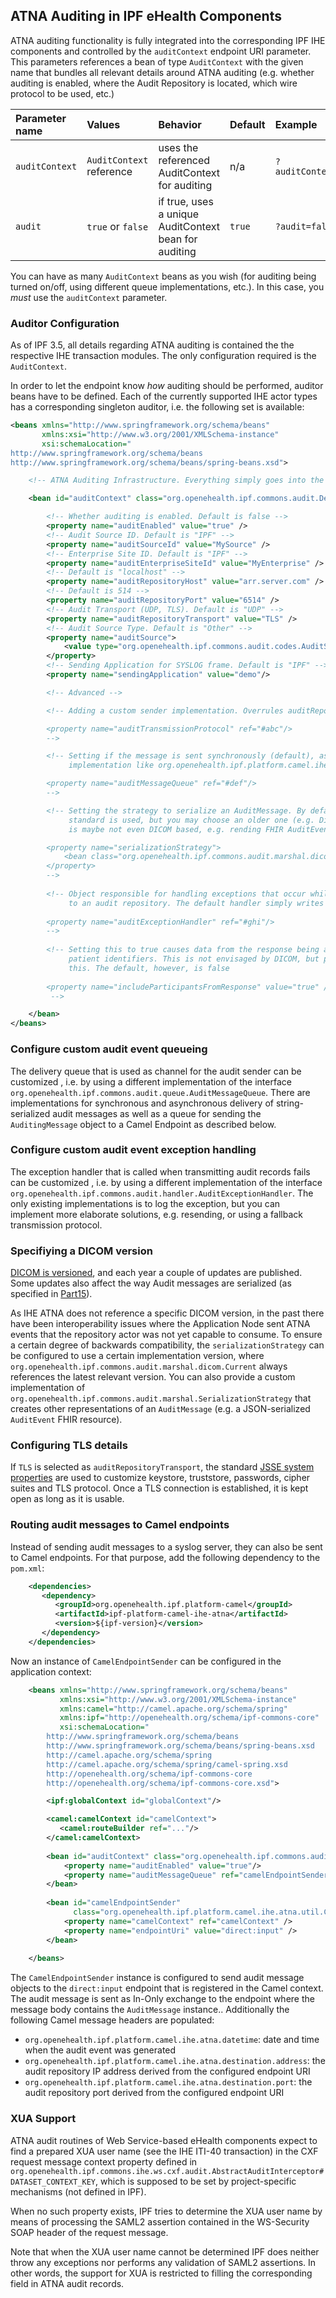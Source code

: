 
## ATNA Auditing in IPF eHealth Components

ATNA auditing functionality is fully integrated into the corresponding IPF IHE components and controlled by the 
`auditContext` endpoint URI parameter. This parameters references a bean of type `AuditContext` with the given name
that bundles all relevant details around ATNA auditing (e.g. whether auditing is enabled, where the Audit Repository 
is located, which wire protocol to be used, etc.) 

| Parameter name | Values                     | Behavior                                      |  Default | Example
|:---------------|:---------------------------|:----------------------------------------------|:---------|:----------
| `auditContext` | `AuditContext` reference   | uses the referenced AuditContext for auditing | n/a      |`?auditContext=#myAuditContext`
| `audit`        | `true` or `false`          | if true, uses a unique AuditContext bean for auditing    | `true`   | `?audit=false`

You can have as many `AuditContext` beans as you wish (for auditing being turned on/off, using different queue implementations, etc.).
In this case, you _must_ use the `auditContext` parameter. 


### Auditor Configuration

As of IPF 3.5, all details regarding ATNA auditing is contained the the respective IHE transaction modules. The only
configuration required is the `AuditContext`.

In order to let the endpoint know *how* auditing should be performed, auditor beans have to be defined.
Each of the currently supported IHE actor types has a corresponding singleton auditor, i.e. the following set is available:

```xml
<beans xmlns="http://www.springframework.org/schema/beans"
       xmlns:xsi="http://www.w3.org/2001/XMLSchema-instance"
       xsi:schemaLocation="
http://www.springframework.org/schema/beans
http://www.springframework.org/schema/beans/spring-beans.xsd">

    <!-- ATNA Auditing Infrastructure. Everything simply goes into the AuditContext -->

    <bean id="auditContext" class="org.openehealth.ipf.commons.audit.DefaultAuditContext">

        <!-- Whether auditing is enabled. Default is false -->
        <property name="auditEnabled" value="true" />
        <!-- Audit Source ID. Default is "IPF" -->
        <property name="auditSourceId" value="MySource" />
        <!-- Enterprise Site ID. Default is "IPF" -->
        <property name="auditEnterpriseSiteId" value="MyEnterprise" />
        <!-- Default is "localhost" -->
        <property name="auditRepositoryHost" value="arr.server.com" />
        <!-- Default is 514 -->
        <property name="auditRepositoryPort" value="6514" />
        <!-- Audit Transport (UDP, TLS). Default is "UDP" -->
        <property name="auditRepositoryTransport" value="TLS" />
        <!-- Audit Source Type. Default is "Other" -->
        <property name="auditSource">
            <value type="org.openehealth.ipf.commons.audit.codes.AuditSourceType">ApplicationServerProcess</value>
        </property>
        <!-- Sending Application for SYSLOG frame. Default is "IPF" -->
        <property name="sendingApplication" value="demo"/>

        <!-- Advanced -->

        <!-- Adding a custom sender implementation. Overrules auditRepositoryTransport.

        <property name="auditTransmissionProtocol" ref="#abc"/>
        -->

        <!-- Setting if the message is sent synchronously (default), asynchronously, via JMS,  or a custom
             implementation like org.openehealth.ipf.platform.camel.ihe.atna.util.CamelAuditMessageQueue.

        <property name="auditMessageQueue" ref="#def"/>
        -->

        <!-- Setting the strategy to serialize an AuditMessage. By default, the latest DICOM Audit
             standard is used, but you may choose an older one (e.g. Dicom2016c). Or write your own that
             is maybe not even DICOM based, e.g. rending FHIR AuditEvents.

        <property name="serializationStrategy">
            <bean class="org.openehealth.ipf.commons.audit.marshal.dicom.Current"/>
        </property>
        -->
        
        <!-- Object responsible for handling exceptions that occur while sending the audit records
             to an audit repository. The default handler simply writes a warning to the log.
              
        <property name="auditExceptionHandler" ref="#ghi"/>
        -->
        
        <!-- Setting this to true causes data from the response being added to the audit records, particularly
             patient identifiers. This is not envisaged by DICOM, but project or legal requirements may overrule
             this. The default, however, is false
             
        <property name="includeParticipantsFromResponse" value="true" />
         -->

    </bean>
</beans>    
```

### Configure custom audit event queueing

The delivery queue that is used as channel for the audit sender can be customized , i.e. by using a different implementation 
of the interface `org.openehealth.ipf.commons.audit.queue.AuditMessageQueue`. There are implementations for synchronous and 
asynchronous delivery of string-serialized audit messages as well as a queue for sending the `AuditingMessage` object to 
a Camel Endpoint as described below.

### Configure custom audit event exception handling

The exception handler that is called when transmitting audit records fails can be customized , i.e. by using a different implementation 
of the interface `org.openehealth.ipf.commons.audit.handler.AuditExceptionHandler`. The only existing implementations is to
log the exception, but you can implement more elaborate solutions, e.g. resending, or using a fallback transmission protocol.

### Specifiying a DICOM version

[DICOM is versioned](http://www.dclunie.com/dicom-status/status.html), and each year a couple of updates are published. 
Some updates also affect the way Audit messages are serialized (as specified in 
[Part15](http://dicom.nema.org/medical/dicom/current/output/html/part15.html)).

As IHE ATNA does not reference a specific DICOM version, in the past there have been interoperability issues where
the Application Node sent ATNA events that the repository actor was not yet capable to consume. To ensure
a certain degree of backwards compatibility, the `serializationStrategy` can be configured to use a certain
implementation version, where `org.openehealth.ipf.commons.audit.marshal.dicom.Current` always references the latest
relevant version.
You can also provide a custom implementation of `org.openehealth.ipf.commons.audit.marshal.SerializationStrategy`
that creates other representations of an `AuditMessage` (e.g. a JSON-serialized `AuditEvent` FHIR resource).    

### Configuring TLS details

If `TLS` is selected as `auditRepositoryTransport`, the standard [JSSE system properties] are used to customize keystore,
truststore, passwords, cipher suites and TLS protocol. Once a TLS connection is established, it is kept open as long as
it is usable.

### Routing audit messages to Camel endpoints

Instead of sending audit messages to a syslog server, 
they can also be sent to Camel endpoints. For that purpose, add the following dependency to the `pom.xml`:

```xml
    <dependencies>
       <dependency>
          <groupId>org.openehealth.ipf.platform-camel</groupId>
          <artifactId>ipf-platform-camel-ihe-atna</artifactId>
          <version>${ipf-version}</version>
       </dependency>
    </dependencies>
```

Now an instance of `CamelEndpointSender` can be configured in the application context:

```xml
    <beans xmlns="http://www.springframework.org/schema/beans"
           xmlns:xsi="http://www.w3.org/2001/XMLSchema-instance"
           xmlns:camel="http://camel.apache.org/schema/spring"
           xmlns:ipf="http://openehealth.org/schema/ipf-commons-core"    
           xsi:schemaLocation="
        http://www.springframework.org/schema/beans
        http://www.springframework.org/schema/beans/spring-beans.xsd
        http://camel.apache.org/schema/spring
        http://camel.apache.org/schema/spring/camel-spring.xsd
        http://openehealth.org/schema/ipf-commons-core
        http://openehealth.org/schema/ipf-commons-core.xsd">

        <ipf:globalContext id="globalContext"/>

        <camel:camelContext id="camelContext">
           <camel:routeBuilder ref="..."/>
        </camel:camelContext>
    
        <bean id="auditContext" class="org.openehealth.ipf.commons.audit.DefaultAuditContext">
            <property name="auditEnabled" value="true"/>
            <property name="auditMessageQueue" ref="camelEndpointSender"/>
        </bean>
    
        <bean id="camelEndpointSender"
              class="org.openehealth.ipf.platform.camel.ihe.atna.util.CamelAuditMessageQueue" init-method="init" destroy-method="destroy">
            <property name="camelContext" ref="camelContext" />
            <property name="endpointUri" value="direct:input" />
        </bean>
    
    </beans>
```

The `CamelEndpointSender` instance is configured to send audit message objects to the `direct:input` endpoint that is registered 
in the Camel context. The audit message is sent as In-Only exchange to the endpoint where the message body contains the `AuditMessage` 
instance.. 
Additionally the following Camel message headers are populated:

* `org.openehealth.ipf.platform.camel.ihe.atna.datetime`: date and time when the audit event was generated
* `org.openehealth.ipf.platform.camel.ihe.atna.destination.address`: the audit repository IP address derived from the configured endpoint URI
* `org.openehealth.ipf.platform.camel.ihe.atna.destination.port`: the audit repository port derived from the configured endpoint URI


### XUA Support

ATNA audit routines of Web Service-based eHealth components expect to find a prepared XUA user name (see the IHE ITI-40 transaction) in the 
CXF request message context property defined in `org.openehealth.ipf.commons.ihe.ws.cxf.audit.AbstractAuditInterceptor#DATASET_CONTEXT_KEY`, 
which is supposed to be set by project-specific mechanisms (not defined in IPF).

When no such property exists, IPF tries to determine the XUA user name by means of processing the SAML2 assertion contained in the WS-Security SOAP header of the request message.

Note that when the XUA user name cannot be determined IPF does neither throw any exceptions nor performs any validation of SAML2 assertions. 
In other words, the support for XUA is restricted to filling the corresponding field in ATNA audit records.



[JSSE system properties]:   https://docs.oracle.com/javase/8/docs/technotes/guides/security/jsse/JSSERefGuide.html#InstallationAndCustomization